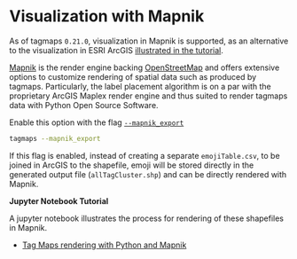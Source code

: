 # Visualization with Mapnik

As of tagmaps `0.21.0`, visualization in Mapnik is supported, as an alternative
to the visualization in ESRI ArcGIS [illustrated in the tutorial](../tutorial/#arcmap).

[Mapnik][mapnik] is the render engine backing [OpenStreetMap][osm]
and offers extensive options to customize rendering of spatial data such as
produced by tagmaps. Particularly, the label placement algorithm is on a par with
the proprietary ArcGIS Maplex render engine and thus suited to render tagmaps data with Python
Open Source Software.

Enable this option with the flag [`--mapnik_export`](../../argparse/args/#-mapnik_export)
```bash
tagmaps --mapnik_export
```

If this flag is enabled, instead of creating a separate `emojiTable.csv`, 
to be joined in ArcGIS to the shapefile,
emoji will be stored directly in the generated output file (`allTagCluster.shp`)
and can be directly rendered with Mapnik.

**Jupyter Notebook Tutorial**

A jupyter notebook illustrates the process for rendering of these shapefiles in Mapnik.

* [Tag Maps rendering with Python and Mapnik](https://ad.vgiscience.org/tagmaps-mapnik-jupyter/01_mapnik-tagmaps.html)

[mapnik]: https://mapnik.org/
[osm]: https://www.openstreetmap.de/